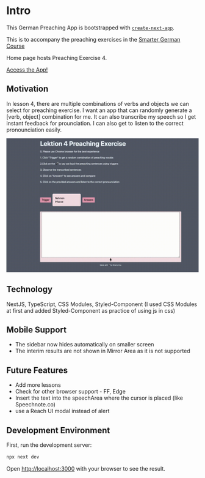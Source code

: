 # Intro

This German Preaching App is bootstrapped with [`create-next-app`](https://github.com/vercel/next.js/tree/canary/packages/create-next-app).

This is to accompany the preaching exercises in the [Smarter German Course](https://courses.smartergerman.com/p/learn-german-online-course-a1-b1-part-01-of-12-intro)

Home page hosts Preaching Exercise 4.

[Access the App!](https://german-preaching-app.vercel.app/)

## Motivation

In lesson 4, there are multiple combinations of verbs and objects we can select for preaching exercise. I want an app that can randomly generate a [verb, object] combination for me. It can also transcribe my speech so I get instant feedback for prounciation. I can also get to listen to the correct pronounciation easily.

<img src="public/out.gif" height="350"/>

## Technology

NextJS, TypeScript, CSS Modules, Styled-Component
(I used CSS Modules at first and added Styled-Component as practice of using js in css)

## Mobile Support

- The sidebar now hides automatically on smaller screen
- The interim results are not shown in Mirror Area as it is not supported

## Future Features

- Add more lessons
- Check for other browser support - FF, Edge
- Insert the text into the speechArea where the cursor is placed (like Speechnote.co)
- use a Reach UI modal instead of alert

## Development Environment

First, run the development server:

```bash
npx next dev
```

Open [http://localhost:3000](http://localhost:3000) with your browser to see the result.
